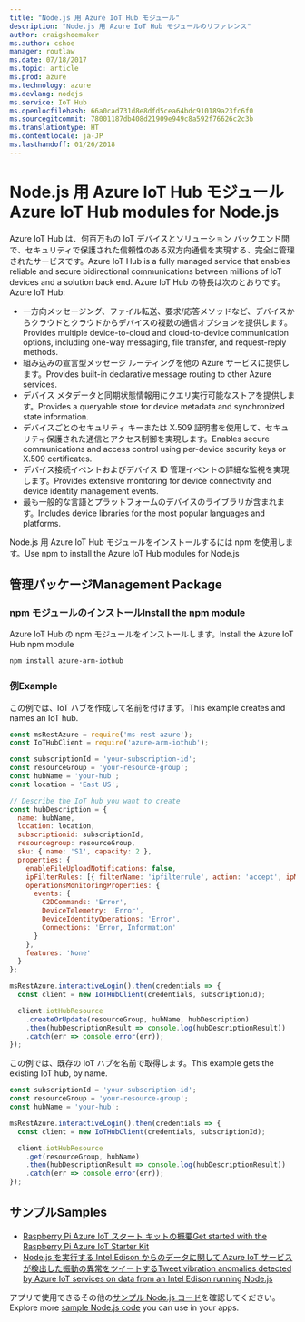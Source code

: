 ```yaml
---
title: "Node.js 用 Azure IoT Hub モジュール"
description: "Node.js 用 Azure IoT Hub モジュールのリファレンス"
author: craigshoemaker
ms.author: cshoe
manager: routlaw
ms.date: 07/18/2017
ms.topic: article
ms.prod: azure
ms.technology: azure
ms.devlang: nodejs
ms.service: IoT Hub
ms.openlocfilehash: 66a0cad731d8e8dfd5cea64bdc910189a23fc6f0
ms.sourcegitcommit: 78001187db408d21909e949c8a592f76626c2c3b
ms.translationtype: HT
ms.contentlocale: ja-JP
ms.lasthandoff: 01/26/2018
---
```

# <a name="azure-iot-hub-modules-for-nodejs"></a><span data-ttu-id="f24dd-103">Node.js 用 Azure IoT Hub モジュール</span><span class="sxs-lookup"><span data-stu-id="f24dd-103">Azure IoT Hub modules for Node.js</span></span>

<span data-ttu-id="f24dd-104">Azure IoT Hub は、何百万もの IoT デバイスとソリューション バックエンド間で、セキュリティで保護された信頼性のある双方向通信を実現する、完全に管理されたサービスです。</span><span class="sxs-lookup"><span data-stu-id="f24dd-104">Azure IoT Hub is a fully managed service that enables reliable and secure bidirectional communications between millions of IoT devices and a solution back end.</span></span> <span data-ttu-id="f24dd-105">Azure IoT Hub の特長は次のとおりです。</span><span class="sxs-lookup"><span data-stu-id="f24dd-105">Azure IoT Hub:</span></span>
- <span data-ttu-id="f24dd-106">一方向メッセージング、ファイル転送、要求/応答メソッドなど、デバイスからクラウドとクラウドからデバイスの複数の通信オプションを提供します。</span><span class="sxs-lookup"><span data-stu-id="f24dd-106">Provides multiple device-to-cloud and cloud-to-device communication options, including one-way messaging, file transfer, and request-reply methods.</span></span>
- <span data-ttu-id="f24dd-107">組み込みの宣言型メッセージ ルーティングを他の Azure サービスに提供します。</span><span class="sxs-lookup"><span data-stu-id="f24dd-107">Provides built-in declarative message routing to other Azure services.</span></span>
- <span data-ttu-id="f24dd-108">デバイス メタデータと同期状態情報用にクエリ実行可能なストアを提供します。</span><span class="sxs-lookup"><span data-stu-id="f24dd-108">Provides a queryable store for device metadata and synchronized state information.</span></span>
- <span data-ttu-id="f24dd-109">デバイスごとのセキュリティ キーまたは X.509 証明書を使用して、セキュリティ保護された通信とアクセス制御を実現します。</span><span class="sxs-lookup"><span data-stu-id="f24dd-109">Enables secure communications and access control using per-device security keys or X.509 certificates.</span></span>
- <span data-ttu-id="f24dd-110">デバイス接続イベントおよびデバイス ID 管理イベントの詳細な監視を実現します。</span><span class="sxs-lookup"><span data-stu-id="f24dd-110">Provides extensive monitoring for device connectivity and device identity management events.</span></span>
- <span data-ttu-id="f24dd-111">最も一般的な言語とプラットフォームのデバイスのライブラリが含まれます。</span><span class="sxs-lookup"><span data-stu-id="f24dd-111">Includes device libraries for the most popular languages and platforms.</span></span>

<span data-ttu-id="f24dd-112">Node.js 用 Azure IoT Hub モジュールをインストールするには npm を使用します。</span><span class="sxs-lookup"><span data-stu-id="f24dd-112">Use npm to install the Azure IoT Hub modules for Node.js</span></span>

## <a name="management-package"></a><span data-ttu-id="f24dd-113">管理パッケージ</span><span class="sxs-lookup"><span data-stu-id="f24dd-113">Management Package</span></span>

### <a name="install-the-npm-module"></a><span data-ttu-id="f24dd-114">npm モジュールのインストール</span><span class="sxs-lookup"><span data-stu-id="f24dd-114">Install the npm module</span></span>

<span data-ttu-id="f24dd-115">Azure IoT Hub の npm モジュールをインストールします。</span><span class="sxs-lookup"><span data-stu-id="f24dd-115">Install the Azure IoT Hub npm module</span></span>

```bash
npm install azure-arm-iothub
```

### <a name="example"></a><span data-ttu-id="f24dd-116">例</span><span class="sxs-lookup"><span data-stu-id="f24dd-116">Example</span></span>

<span data-ttu-id="f24dd-117">この例では、IoT ハブを作成して名前を付けます。</span><span class="sxs-lookup"><span data-stu-id="f24dd-117">This example creates and names an IoT hub.</span></span>

```javascript
const msRestAzure = require('ms-rest-azure');
const IoTHubClient = require('azure-arm-iothub');

const subscriptionId = 'your-subscription-id';
const resourceGroup = 'your-resource-group';
const hubName = 'your-hub';
const location = 'East US';

// Describe the IoT hub you want to create
const hubDescription = {
  name: hubName,
  location: location,
  subscriptionid: subscriptionId,
  resourcegroup: resourceGroup,
  sku: { name: 'S1', capacity: 2 },
  properties: {
    enableFileUploadNotifications: false,
    ipFilterRules: [{ filterName: 'ipfilterrule', action: 'accept', ipMask: '0.0.0.0/0' }],
    operationsMonitoringProperties: {
      events: {
        C2DCommands: 'Error',
        DeviceTelemetry: 'Error',
        DeviceIdentityOperations: 'Error',
        Connections: 'Error, Information'
      }
    },
    features: 'None'
  }
};

msRestAzure.interactiveLogin().then(credentials => {
  const client = new IoTHubClient(credentials, subscriptionId);

  client.iotHubResource
    .createOrUpdate(resourceGroup, hubName, hubDescription)
    .then(hubDescriptionResult => console.log(hubDescriptionResult))
    .catch(err => console.error(err));
});
```

<span data-ttu-id="f24dd-118">この例では、既存の IoT ハブを名前で取得します。</span><span class="sxs-lookup"><span data-stu-id="f24dd-118">This example gets the existing IoT hub, by name.</span></span>

```javascript
const subscriptionId = 'your-subscription-id';
const resourceGroup = 'your-resource-group';
const hubName = 'your-hub';

msRestAzure.interactiveLogin().then(credentials => {
  const client = new IoTHubClient(credentials, subscriptionId);

  client.iotHubResource
    .get(resourceGroup, hubName)
    .then(hubDescriptionResult => console.log(hubDescriptionResult))
    .catch(err => console.error(err));
});
```

## <a name="samples"></a><span data-ttu-id="f24dd-119">サンプル</span><span class="sxs-lookup"><span data-stu-id="f24dd-119">Samples</span></span>

- [<span data-ttu-id="f24dd-120">Raspberry Pi Azure IoT スタート キットの概要</span><span class="sxs-lookup"><span data-stu-id="f24dd-120">Get started with the Raspberry Pi Azure IoT Starter Kit</span></span>](https://azure.microsoft.com/resources/samples/iot-remote-monitoring-node-raspberrypi-getstartedkit/)
- [<span data-ttu-id="f24dd-121">Node.js を実行する Intel Edison からのデータに関して Azure IoT サービスが検出した振動の異常をツイートする</span><span class="sxs-lookup"><span data-stu-id="f24dd-121">Tweet vibration anomalies detected by Azure IoT services on data from an Intel Edison running Node.js</span></span>](https://azure.microsoft.com/resources/samples/iot-hub-nodejs-intel-edison-vibration-anomaly-detection/)

<span data-ttu-id="f24dd-122">アプリで使用できるその他の[サンプル Node.js コード](https://azure.microsoft.com/resources/samples/?platform=nodejs)を確認してください。</span><span class="sxs-lookup"><span data-stu-id="f24dd-122">Explore more [sample Node.js code](https://azure.microsoft.com/resources/samples/?platform=nodejs) you can use in your apps.</span></span>
